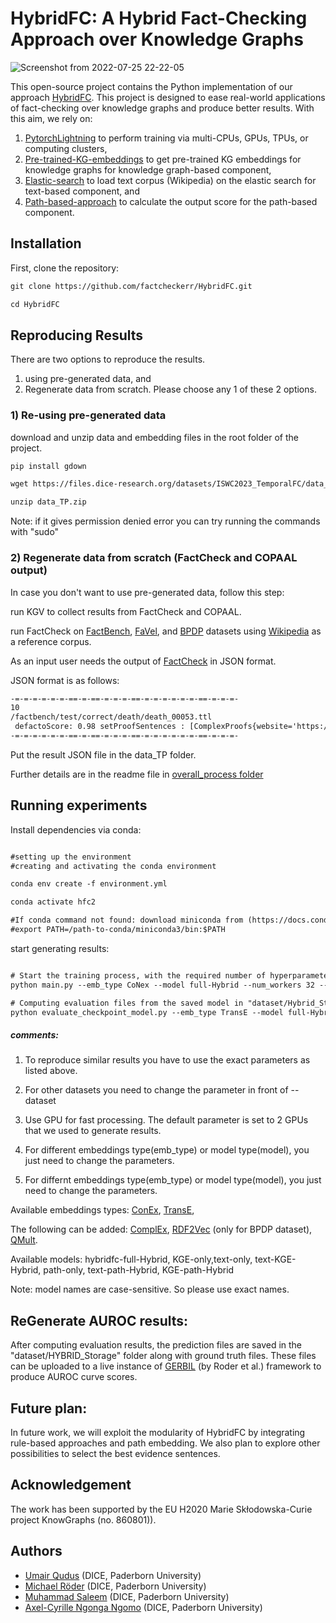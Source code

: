 # HybridFC: A Hybrid Fact-Checking Approach over Knowledge Graphs

![Screenshot from 2022-07-25 22-22-05](https://user-images.githubusercontent.com/10128056/180878241-bae8b3f6-88da-49ca-97d1-aeb6c0357c83.png)

This open-source project contains the Python implementation of our approach [HybridFC](https://papers.dice-research.org/2022/ISWC_HybridFC/public.pdf). This project is designed to ease real-world applications of fact-checking over knowledge graphs and produce better results. With this aim, we rely on:

1. [PytorchLightning](https://www.pytorchlightning.ai/) to perform training via multi-CPUs, GPUs, TPUs, or  computing clusters, 
2. [Pre-trained-KG-embeddings](https://embeddings.cc/) to get pre-trained KG embeddings for knowledge graphs for knowledge graph-based component, 
3. [Elastic-search](https://www.elastic.co/blog/loading-wikipedia) to load text corpus (Wikipedia) on the elastic search for text-based component, and
4. [Path-based-approach](https://github.com/dice-group/COPAAL/tree/develop) to calculate the output score for the path-based component.


## Installation
First, clone the repository:

``` html
git clone https://github.com/factcheckerr/HybridFC.git

cd HybridFC
``` 

## Reproducing Results
There are two options to reproduce the results. 
1) using pre-generated data, and
2) Regenerate data from scratch.
Please choose any 1 of these 2 options.

### 1) Re-using pre-generated data
download and unzip data and embedding files in the root folder of the project.

``` html
pip install gdown

wget https://files.dice-research.org/datasets/ISWC2023_TemporalFC/data_TP.zip

unzip data_TP.zip
``` 


Note: if it gives permission denied error you can try running the commands with "sudo"

### 2) Regenerate data from scratch (FactCheck and COPAAL output)
In case you don't want to use pre-generated data, follow this step:

run KGV to collect results from FactCheck and COPAAL.

run FactCheck on [FactBench](https://github.com/DeFacto/FactBench), [FaVel](https://github.com/ltphen/favel/tree/develop/Datasets/Favel_Dataset), and [BPDP](https://github.com/ltphen/favel/tree/develop/Datasets/BPDP/BPDP_Dataset) datasets using [Wikipedia](https://www.elastic.co/blog/loading-wikipedia) as a reference corpus. 

As an input user needs the output of [FactCheck](https://github.com/dice-group/FactCheck/tree/develop-for-FROCKG-branch) in JSON format.

JSON format is as follows:

``` html
-=-=-=-=-=-=-==-=-==-=-=-=-==-=-=-=-=-=-=-==-=-=-=-
10
/factbench/test/correct/death/death_00053.ttl
 defactoScore: 0.98 setProofSentences : [ComplexProofs{website='https://en.wikipedia.org/wiki/Reba White Williams', proofPhrase='In 1999 , White Williams ran unsuccessfully for the New York City City Council in District 4 .', trustworthinessScore='0.997908778988452'}, ComplexProofs{website='https://en.wikipedia.org/wiki/James Leo Herlihy', proofPhrase='Like Williams , Herlihy had lived in New York City .', trustworthinessScore='0.9975670565782072'}, ComplexProofs{website='https://en.wikipedia.org/wiki/Charles Williams (musician)', proofPhrase='Charles Isaac Williams -LRB- born July 18 , 1932 -RRB- is an alto saxophonist based in New York City .', trustworthinessScore='0.9991775993927828'}] subject : Tennessee Williams object : New York City predicate deathPlace
-=-=-=-=-=-=-==-=-==-=-=-=-==-=-=-=-=-=-=-==-=-=-=-

``` 

Put the result JSON file in the data_TP folder.

Further details are in the readme file in [overall_process folder](https://github.com/factcheckerr/HybridFC/tree/master/overall_process)

## Running experiments
Install dependencies via conda:
``` html

#setting up the environment
#creating and activating the conda environment

conda env create -f environment.yml

conda activate hfc2

#If conda command not found: download miniconda from (https://docs.conda.io/en/latest/miniconda.html#linux-installers) and set the path: 
#export PATH=/path-to-conda/miniconda3/bin:$PATH

```
start generating results:
``` html

# Start the training process, with the required number of hyperparameters. Details about other hyperparameters are in the main.py file.
python main.py --emb_type CoNex --model full-Hybrid --num_workers 32 --min_num_epochs 100 --max_num_epochs 1000 --check_val_every_n_epochs 10 --eval_dataset FactBench 

# Computing evaluation files from the saved model in "dataset/Hybrid_Stroage" directory
python evaluate_checkpoint_model.py --emb_type TransE --model full-Hybrid --num_workers 32 --min_num_epochs 100 --max_num_epochs 1000 --check_val_every_n_epochs 10 --eval_dataset FactBench
``` 


##### comments:
1. To reproduce similar results you have to use the exact parameters as listed above.

2. For other datasets you need to change the parameter in front of --dataset

3. Use GPU for fast processing. The default parameter is set to 2 GPUs that we used to generate results.

4. For different embeddings type(emb_type) or model type(model), you just need to change the parameters. 

5. For differnt embeddings type(emb_type) or model type(model), you just need to change the parameters.

Available embeddings types:
[ConEx](https://arxiv.org/pdf/2008.03130.pdf), [TransE](https://everest.hds.utc.fr/lib/exe/fetch.php?media=en:cr_paper_nips13.pdf), 

The following can be added:
[ComplEx](https://arxiv.org/abs/2008.03130), [RDF2Vec](https://madoc.bib.uni-mannheim.de/41307/1/Ristoski_RDF2Vec.pdf) (only for BPDP dataset), [QMult](https://arxiv.org/pdf/2106.15230.pdf).

Available models:
hybridfc-full-Hybrid, KGE-only,text-only, text-KGE-Hybrid, path-only, text-path-Hybrid, KGE-path-Hybrid

Note: model names are case-sensitive. So please use exact names.

## ReGenerate AUROC results:
After computing evaluation results, the prediction files are saved in the "dataset/HYBRID_Storage" folder along with ground truth files.
These files can be uploaded to a live instance of [GERBIL](http://swc2017.aksw.org/gerbil/config) (by Roder et al.) framework to produce AUROC curve scores.  

## Future plan:
In future work, we will exploit the modularity of HybridFC by integrating rule-based approaches and path embedding. We also plan to explore other possibilities to select the best evidence sentences.

## Acknowledgement 
The work has been supported by the EU H2020 Marie Skłodowska-Curie project KnowGraphs (no. 860801)).

## Authors
 * [Umair Qudus](https://dice-research.org/UmairQudus) (DICE, Paderborn University) 
 * [ Michael Röder](https://dice-research.org/MichaelRoeder) (DICE,  Paderborn University) 
 * [Muhammad Saleem](https://dice-research.org/MuhammadSaleem) (DICE,  Paderborn University) 
 * [Axel-Cyrille Ngonga Ngomo](https://dice-research.org/AxelCyrilleNgongaNgomo) (DICE,  Paderborn University)
  






